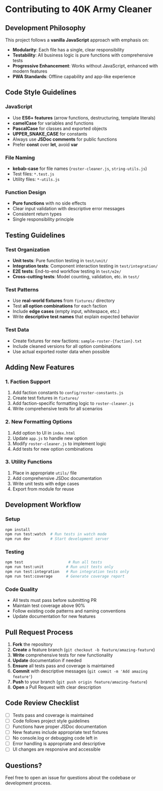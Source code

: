 # Contributing to 40K Army Cleaner

## Development Philosophy

This project follows a **vanilla JavaScript** approach with emphasis on:
- **Modularity**: Each file has a single, clear responsibility
- **Testability**: All business logic is pure functions with comprehensive tests
- **Progressive Enhancement**: Works without JavaScript, enhanced with modern features
- **PWA Standards**: Offline capability and app-like experience

## Code Style Guidelines

### JavaScript
- Use **ES6+ features** (arrow functions, destructuring, template literals)
- **camelCase** for variables and functions
- **PascalCase** for classes and exported objects
- **UPPER_SNAKE_CASE** for constants
- Always use **JSDoc comments** for public functions
- Prefer **const** over **let**, avoid **var**

### File Naming
- **kebab-case** for file names (`roster-cleaner.js`, `string-utils.js`)
- Test files: `*.test.js`
- Utility files: `*-utils.js`

### Function Design
- **Pure functions** with no side effects
- Clear input validation with descriptive error messages
- Consistent return types
- Single responsibility principle

## Testing Guidelines

### Test Organization
- **Unit tests**: Pure function testing in `test/unit/`
- **Integration tests**: Component interaction testing in `test/integration/`
- **E2E tests**: End-to-end workflow testing in `test/e2e/`
- **Cross-cutting tests**: Model counting, validation, etc. in `test/`

### Test Patterns
- Use **real-world fixtures** from `fixtures/` directory
- Test **all option combinations** for each faction
- Include **edge cases** (empty input, whitespace, etc.)
- Write **descriptive test names** that explain expected behavior

### Test Data
- Create fixtures for new factions: `sample-roster-{faction}.txt`
- Include cleaned versions for all option combinations
- Use actual exported roster data when possible

## Adding New Features

### 1. Faction Support
1. Add faction constants to `config/roster-constants.js`
2. Create test fixtures in `fixtures/`
3. Add faction-specific formatting logic to `roster-cleaner.js`
4. Write comprehensive tests for all scenarios

### 2. New Formatting Options
1. Add option to UI in `index.html`
2. Update `app.js` to handle new option
3. Modify `roster-cleaner.js` to implement logic
4. Add tests for new option combinations

### 3. Utility Functions
1. Place in appropriate `utils/` file
2. Add comprehensive JSDoc documentation
3. Write unit tests with edge cases
4. Export from module for reuse

## Development Workflow

### Setup
```bash
npm install
npm run test:watch  # Run tests in watch mode
npm run dev         # Start development server
```

### Testing
```bash
npm test                    # Run all tests
npm run test:unit          # Run unit tests only
npm run test:integration   # Run integration tests only
npm run test:coverage      # Generate coverage report
```

### Code Quality
- All tests must pass before submitting PR
- Maintain test coverage above 90%
- Follow existing code patterns and naming conventions
- Update documentation for new features

## Pull Request Process

1. **Fork** the repository
2. **Create** a feature branch (`git checkout -b feature/amazing-feature`)
3. **Write** comprehensive tests for new functionality
4. **Update** documentation if needed
5. **Ensure** all tests pass and coverage is maintained
6. **Commit** with descriptive messages (`git commit -m 'Add amazing feature'`)
7. **Push** to your branch (`git push origin feature/amazing-feature`)
8. **Open** a Pull Request with clear description

## Code Review Checklist

- [ ] Tests pass and coverage is maintained
- [ ] Code follows project style guidelines
- [ ] Functions have proper JSDoc documentation
- [ ] New features include appropriate test fixtures
- [ ] No console.log or debugging code left in
- [ ] Error handling is appropriate and descriptive
- [ ] UI changes are responsive and accessible

## Questions?

Feel free to open an issue for questions about the codebase or development process. 